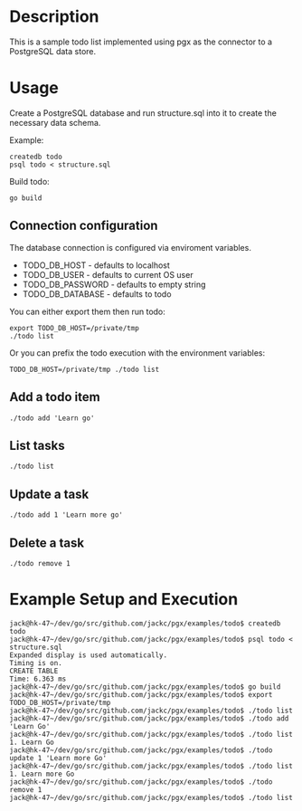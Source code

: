 # Description

This is a sample todo list implemented using pgx as the connector to a
PostgreSQL data store.

# Usage

Create a PostgreSQL database and run structure.sql into it to create the
necessary data schema.

Example:

    createdb todo
    psql todo < structure.sql

Build todo:

    go build

## Connection configuration

The database connection is configured via enviroment variables.

* TODO_DB_HOST - defaults to localhost
* TODO_DB_USER - defaults to current OS user
* TODO_DB_PASSWORD - defaults to empty string
* TODO_DB_DATABASE - defaults to todo

You can either export them then run todo:

    export TODO_DB_HOST=/private/tmp
    ./todo list

Or you can prefix the todo execution with the environment variables:

    TODO_DB_HOST=/private/tmp ./todo list

## Add a todo item

    ./todo add 'Learn go'

## List tasks

    ./todo list

## Update a task

    ./todo add 1 'Learn more go'

## Delete a task

    ./todo remove 1

# Example Setup and Execution

    jack@hk-47~/dev/go/src/github.com/jackc/pgx/examples/todo$ createdb todo
    jack@hk-47~/dev/go/src/github.com/jackc/pgx/examples/todo$ psql todo < structure.sql
    Expanded display is used automatically.
    Timing is on.
    CREATE TABLE
    Time: 6.363 ms
    jack@hk-47~/dev/go/src/github.com/jackc/pgx/examples/todo$ go build
    jack@hk-47~/dev/go/src/github.com/jackc/pgx/examples/todo$ export TODO_DB_HOST=/private/tmp
    jack@hk-47~/dev/go/src/github.com/jackc/pgx/examples/todo$ ./todo list
    jack@hk-47~/dev/go/src/github.com/jackc/pgx/examples/todo$ ./todo add 'Learn Go'
    jack@hk-47~/dev/go/src/github.com/jackc/pgx/examples/todo$ ./todo list
    1. Learn Go
    jack@hk-47~/dev/go/src/github.com/jackc/pgx/examples/todo$ ./todo update 1 'Learn more Go'
    jack@hk-47~/dev/go/src/github.com/jackc/pgx/examples/todo$ ./todo list
    1. Learn more Go
    jack@hk-47~/dev/go/src/github.com/jackc/pgx/examples/todo$ ./todo remove 1
    jack@hk-47~/dev/go/src/github.com/jackc/pgx/examples/todo$ ./todo list
